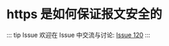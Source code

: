 # https 是如何保证报文安全的



::: tip Issue 
 欢迎在 Issue 中交流与讨论: [Issue 120](https://github.com/shfshanyue/Daily-Question/issues/120) 
:::

